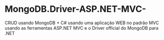 # MongoDB.Driver-ASP.NET-MVC-

CRUD usando MongoDB + C# usando uma aplicação WEB no padrão MVC
usando as ferramentas ASP.NET MVC e o Driver official do MongoDB para .NET
